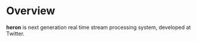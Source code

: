 Overview
========

**heron** is next generation real time stream processing system, developed at Twitter.